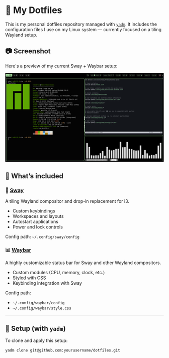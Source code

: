 # 🧩 My Dotfiles

This is my personal dotfiles repository managed with [`yadm`](https://yadm.io/). It includes the configuration files I use on my Linux system — currently focused on a tiling Wayland setup.

## 📷 Screenshot

Here's a preview of my current Sway + Waybar setup:

![screenshot of my sway setup](swappy-20250521_140818.png)

## 📁 What’s included

### 🌅 [Sway](https://github.com/swaywm/sway)
A tiling Wayland compositor and drop-in replacement for i3.

- Custom keybindings
- Workspaces and layouts
- Autostart applications
- Power and lock controls

Config path: `~/.config/sway/config`

### 📊 [Waybar](https://github.com/Alexays/Waybar)
A highly customizable status bar for Sway and other Wayland compositors.

- Custom modules (CPU, memory, clock, etc.)
- Styled with CSS
- Keybinding integration with Sway

Config path:  
- `~/.config/waybar/config`  
- `~/.config/waybar/style.css`

---

## 🚀 Setup (with `yadm`)

To clone and apply this setup:

```bash
yadm clone git@github.com:yourusername/dotfiles.git
